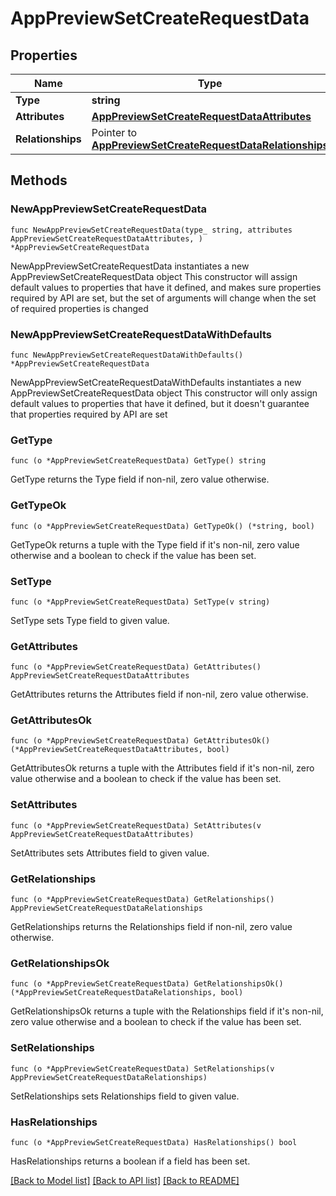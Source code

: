 # AppPreviewSetCreateRequestData

## Properties

Name | Type | Description | Notes
------------ | ------------- | ------------- | -------------
**Type** | **string** |  | 
**Attributes** | [**AppPreviewSetCreateRequestDataAttributes**](AppPreviewSetCreateRequestDataAttributes.md) |  | 
**Relationships** | Pointer to [**AppPreviewSetCreateRequestDataRelationships**](AppPreviewSetCreateRequestDataRelationships.md) |  | [optional] 

## Methods

### NewAppPreviewSetCreateRequestData

`func NewAppPreviewSetCreateRequestData(type_ string, attributes AppPreviewSetCreateRequestDataAttributes, ) *AppPreviewSetCreateRequestData`

NewAppPreviewSetCreateRequestData instantiates a new AppPreviewSetCreateRequestData object
This constructor will assign default values to properties that have it defined,
and makes sure properties required by API are set, but the set of arguments
will change when the set of required properties is changed

### NewAppPreviewSetCreateRequestDataWithDefaults

`func NewAppPreviewSetCreateRequestDataWithDefaults() *AppPreviewSetCreateRequestData`

NewAppPreviewSetCreateRequestDataWithDefaults instantiates a new AppPreviewSetCreateRequestData object
This constructor will only assign default values to properties that have it defined,
but it doesn't guarantee that properties required by API are set

### GetType

`func (o *AppPreviewSetCreateRequestData) GetType() string`

GetType returns the Type field if non-nil, zero value otherwise.

### GetTypeOk

`func (o *AppPreviewSetCreateRequestData) GetTypeOk() (*string, bool)`

GetTypeOk returns a tuple with the Type field if it's non-nil, zero value otherwise
and a boolean to check if the value has been set.

### SetType

`func (o *AppPreviewSetCreateRequestData) SetType(v string)`

SetType sets Type field to given value.


### GetAttributes

`func (o *AppPreviewSetCreateRequestData) GetAttributes() AppPreviewSetCreateRequestDataAttributes`

GetAttributes returns the Attributes field if non-nil, zero value otherwise.

### GetAttributesOk

`func (o *AppPreviewSetCreateRequestData) GetAttributesOk() (*AppPreviewSetCreateRequestDataAttributes, bool)`

GetAttributesOk returns a tuple with the Attributes field if it's non-nil, zero value otherwise
and a boolean to check if the value has been set.

### SetAttributes

`func (o *AppPreviewSetCreateRequestData) SetAttributes(v AppPreviewSetCreateRequestDataAttributes)`

SetAttributes sets Attributes field to given value.


### GetRelationships

`func (o *AppPreviewSetCreateRequestData) GetRelationships() AppPreviewSetCreateRequestDataRelationships`

GetRelationships returns the Relationships field if non-nil, zero value otherwise.

### GetRelationshipsOk

`func (o *AppPreviewSetCreateRequestData) GetRelationshipsOk() (*AppPreviewSetCreateRequestDataRelationships, bool)`

GetRelationshipsOk returns a tuple with the Relationships field if it's non-nil, zero value otherwise
and a boolean to check if the value has been set.

### SetRelationships

`func (o *AppPreviewSetCreateRequestData) SetRelationships(v AppPreviewSetCreateRequestDataRelationships)`

SetRelationships sets Relationships field to given value.

### HasRelationships

`func (o *AppPreviewSetCreateRequestData) HasRelationships() bool`

HasRelationships returns a boolean if a field has been set.


[[Back to Model list]](../README.md#documentation-for-models) [[Back to API list]](../README.md#documentation-for-api-endpoints) [[Back to README]](../README.md)


